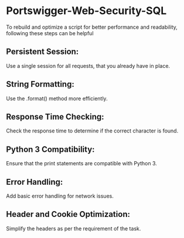 # Portswigger-Web-Security-SQL
To rebuild and optimize a script for better performance and readability, following these steps can be helpful
## Persistent Session: 
Use a single session for all requests, that you already have in place.
## String Formatting:
Use the .format() method more efficiently.
## Response Time Checking: 
Check the response time to determine if the correct character is found.
## Python 3 Compatibility: 
Ensure that the print statements are compatible with Python 3.
## Error Handling: 
Add basic error handling for network issues.
## Header and Cookie Optimization: 
Simplify the headers as per the requirement of the task.
